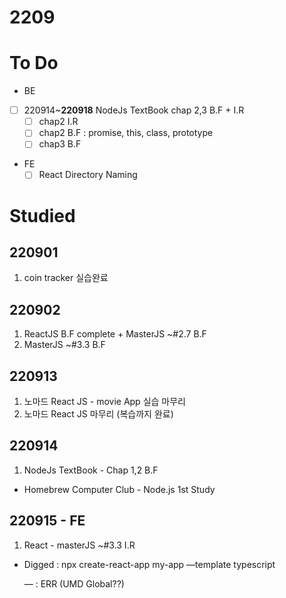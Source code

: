 # 2209

# To Do

- BE
- [ ]  220914~**220918** NodeJs TextBook chap 2,3 B.F + I.R
    - [ ]  chap2 I.R
    - [ ]  chap2 B.F : promise, this, class, prototype
    - [ ]  chap3 B.F
    
- FE
    - [ ]  React Directory Naming

# Studied

## 220901

1. coin tracker 실습완료

## 220902

1. ReactJS B.F complete + MasterJS ~#2.7 B.F
2. MasterJS ~#3.3 B.F

## 220913

1. 노마드 React JS  - movie App 실습 마무리
2. 노마드 React JS  마무리 (복습까지 완료)

## 220914

1. NodeJs TextBook - Chap 1,2 B.F
- Homebrew Computer Club - Node.js 1st Study

## 220915 - FE

1. React - masterJS ~#3.3 I.R

- Digged : npx create-react-app my-app —template typescript
    
    — : ERR (UMD Global??)